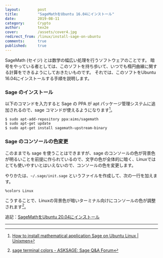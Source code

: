 ```yaml
---
layout:        post
title:         "SageMathをUbuntu 16.04にインストール"
date:          2019-08-11
category:      Crypto
author:        tex2e
cover:         /assets/cover4.jpg
redirect_from: /linux/install-sage-on-ubuntu
comments:      true
published:     true
---
```


SageMath (セイジ) とは数学の幅広い処理を行うソフトウェアのことです。
暗号をやっている者としては、このソフトを持ち歩いて、いつでも楕円曲線に関する計算をできるようにしておきたいものです。
それでは、このソフトをUbuntu 16.04にインストールする手順を説明します。

### Sage のインストール

以下のコマンドを入力すると Sage の PPA が apt パッケージ管理システムに追加されるので、sage コマンドが使えるようになります[^unixmen]。

```bash
$ sudo apt-add-repository ppa:aims/sagemath
$ sudo apt-get update
$ sudo apt-get install sagemath-upstream-binary
```

### Sage のコンソールの色変更

このままでも sage を使うことはできますが、sage のコンソールの色が背景色が明るいことを前提に作られているので、文字の色が全体的に暗く、Linuxではとても使いやすいとはいえないので、コンソールの色を変更します。

やりかたは、`~/.sage/init.sage` というファイルを作成して、次の一行を加えます。

```
%colors Linux
```

こうすることで、Linuxの背景色が暗いターミナル向けにコンソールの色が調整されます[^asksagemath]。


追記：[SageMathをUbuntu 20.04にインストール](./install-sage-on-ubuntu20.04)

-----

[^unixmen]: [How to install mathematical application Sage on Ubuntu Linux \| Unixmen](https://web.archive.org/web/20210816123743/https://www.unixmen.com/install-sage-on-ubuntu/)
[^asksagemath]: [sage terminal colors - ASKSAGE: Sage Q&amp;A Forum](https://ask.sagemath.org/question/10060/sage-terminal-colors/)

